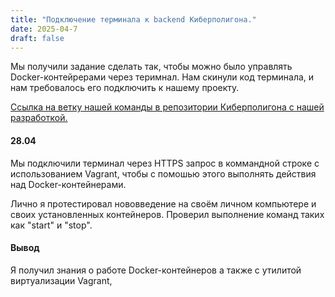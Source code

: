 ```yaml
---
title: "Подключение терминала к backend Киберполигона."
date: 2025-04-7
draft: false
---
```

Мы получили задание сделать так, чтобы можно было управлять Docker-контейрерами через теримнал. Нам скинули код терминала, и нам требовалось его подключить к нашему проекту.

[Ссылка на ветку нашей команды в репозитории Киберполигона с нашей разработкой.](https://github.com/cyberpolygon2024/cyberpolygon/tree/vagrant_to_docker_replacement/src/backend)
#### 28.04
Мы подключили терминал через HTTPS запрос в коммандной строке с использованием Vagrant, чтобы с помошью этого выполнять действия над Docker-контейнерами.

Лично я протестировал нововведение на своём личном компьютере и своих установленных контейнеров. Проверил выполнение команд таких как "start" и "stop".
#### Вывод
Я получил знания о работе Docker-контейнеров а также с утилитой виртуализации Vagrant, 